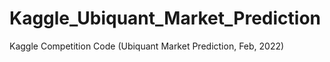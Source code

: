 # Kaggle_Ubiquant_Market_Prediction
Kaggle Competition Code (Ubiquant Market Prediction, Feb, 2022)
